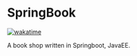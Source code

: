 # SpringBook

[![wakatime](https://wakatime.com/badge/user/6432fad2-333c-4348-a32d-033b64e56426/project/3db50bb4-873b-4823-bad8-2e2236843745.svg)](https://wakatime.com/badge/user/6432fad2-333c-4348-a32d-033b64e56426/project/3db50bb4-873b-4823-bad8-2e2236843745)

A book shop written in Springboot, JavaEE.